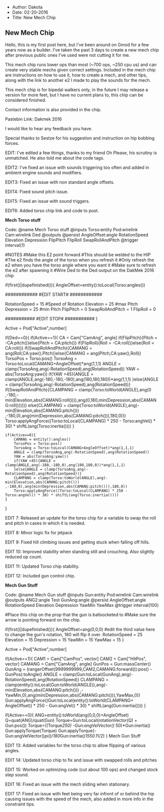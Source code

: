 - Author: Dakota
- Date: 02-20-2016
- Title: New Mech Chip

## New Mech Chip

Hello, this is my first post here, but I've been around on Gmod for a few years now as a builder. I've taken the past 3 days to create a new mech chip after previous public ones I've used were not cutting it for me.

This mech chip runs lower ops than most (~700 ops, ~250 cpu us) and can create very stable mechs given correct settings. Included in the mech chip are instructions on how to use it, how to create a mech, and other tips, along with the link to another e2 I made to play the sounds for the mech.

This mech chip is for bipedal walkers only, in the future I may release a version for more feet, but I have no current plans to, this chip can be considered finished.

Contact information is also provided in the chip.

Pastebin Link:
Dakmek 2016

I would like to hear any feedback you have.

Special thanks to Sestze for his suggestion and instruction on hip bobbing forces.

EDIT:
I've edited a few things, thanks to my friend Oh Please, his scrutiny is unmatched. He also told me about the code tags.

EDIT2:
I've fixed an issue with sounds triggering too often and added in ambient engine sounds and modifiers.

EDIT3:
Fixed an issue with non standard angle offsets.

EDIT4:
Fixed sound pitch issue.

EDIT5:
Fixed an issue with sound triggers.

EDIT6:
Added torso chip link and code to post.

**Mech Torso stuff**

Code:
@name Mech Torso stuff
@inputs Torso:entity Pod:wirelink Cam:wirelink Ded
@outputs
@persist AngleOffset:angle RotationSpeed Elevation Depression FlipPitch FlipRoll SwapRollAndPitch
@trigger 
interval(1)

#NOTES
#Make this E2 point forward
#This should be welded to the HIP
#The e2 finds the angle of the torso when you refresh it
#Only refresh the e2 when you have the torso angle where you want it
#Make sure to refresh the e2 after spawning it
#Wire Ded to the Ded output on the DakMek 2016 chip

if(first()|dupefinished()){
AngleOffset=entity():toLocal(Torso:angles())

############
#EDIT START#
############

RotationSpeed = 15 #Speed of Rotation
Elevation = 25 #max Pitch
Depression = 25 #min Pitch
FlipPitch = 0
SwapRollAndPitch = 1
FlipRoll = 0

###########
#EDIT STOP#
###########
}

Active = Pod["Active",number]


if(Ded==0){
    if(Active==1){
        CA = Cam["CamAng", angle]
        if(FlipPitch){Pitch = -CA:pitch()}else{Pitch = CA:pitch()}
        if(FlipRoll){Roll = -CA:roll()}else{Roll = CA:roll()}
        if(SwapRollAndPitch){CAMANG = ang(Roll,CA:yaw(),Pitch)}else{CAMANG = ang(Pitch,CA:yaw(),Roll)}
        TorsoPos = Torso:pos()
        TorsoAng = Torso:toLocal(CAMANG+AngleOffset)*ang(1,1,1)
        ANGLE = clamp(TorsoAng,ang(-RotationSpeed),ang(RotationSpeed))
        YAW = abs(TorsoAng:yaw())
        if(YAW >45){ANGLE = clamp(ANGLE,ang(-180,-180,-180),ang(180,180,180))*ang(1,1,1)
        }else{ANGLE = clamp(TorsoAng,ang(-RotationSpeed),ang(RotationSpeed))}
        if(SwapRollAndPitch){CLAMPANG = clamp(Torso:toWorld(ANGLE),ang(0 ,-180,-min(Elevation,abs(CAMANG:roll()))),ang(0,180,min(Depression,abs(CAMANG:roll()))))}
        else{CLAMPANG = clamp(Torso:toWorld(ANGLE),ang(-min(Elevation,abs(CAMANG:pitch())) ,-180,0),ang(min(Depression,abs(CAMANG:pitch())),180,0))}
        Torso:applyAngForce((Torso:toLocal(CLAMPANG) * 250 - Torso:angVel() * 30) * shiftL(ang(Torso:inertia())))
    }
    
    if(Active==0){
        CAMANG = entity():angles()
        TorsoPos = Torso:pos()
        TorsoAng = Torso:toLocal(CAMANG+AngleOffset)*ang(1,1,1)
        ANGLE = clamp(TorsoAng,ang(-RotationSpeed),ang(RotationSpeed))
        YAW = abs(TorsoAng:yaw())
        if(YAW >45){ANGLE = clamp(ANGLE,ang(-180,-180,0),ang(180,180,0))*ang(1,1,1)
        }else{ANGLE = clamp(TorsoAng,ang(-RotationSpeed),ang(RotationSpeed))}
        CLAMPANG = clamp(Torso:toWorld(ANGLE),ang(-min(Elevation,abs(CAMANG:pitch())) ,-180,0),ang(min(Depression,abs(CAMANG:pitch())),180,0))    
        Torso:applyAngForce((Torso:toLocal(CLAMPANG) * 250 - Torso:angVel() * 30) * shiftL(ang(Torso:inertia())))
    }
}

EDIT 7:
Released an update for the torso chip for a variable to swap the roll and pitch in cases in which it is needed.

EDIT 8:
Minor logic fix for jetpack

EDIT 9:
Fixed hill climbing issues and getting stuck when falling off hills.

EDIT 10:
Improved stability when standing still and crouching. Also slightly reduced op count.

EDIT 11:
Updated Torso chip stability.

EDIT 12:
Included gun control chip.

**Mech Gun Stuff**

Code:
@name Mech Gun stuff
@inputs Gun:entity Pod:wirelink Cam:wirelink
@outputs ANG2:angle Test GunAng:angle
@persist AngleOffset:angle RotationSpeed Elevation Depression YawMin YawMax
@trigger 
interval(100)

#Place this chip on the prop that the gun is ballsocketed to
#Make sure the arrow is pointing forward on the chip.

if(first()|dupefinished()){
AngleOffset=ang(0,0,0) #edit the third value here to change the gun's rotation, 180 will flip it over.
RotationSpeed = 25
Elevation = 15
Depression = 15
YawMin = 15
YawMax = 15
}


Active = Pod["Active",number]
    
if(Active==1){
    CAM1 = Cam["CamPos", vector]
    CAM2 = Cam["HitPos", vector]
    CAMANG = Cam["CamAng", angle]
    GunPos = Gun:massCenter()
    GunAng = (rangerOffset(9999999999,CAM2,CAMANG:forward()):pos() - GunPos):toAngle() 
    ANGLE = clamp(Gun:toLocal(GunAng),ang(-RotationSpeed),ang(RotationSpeed))
    CLAMPANG = clamp(entity():toLocal(Gun:toWorld(ANGLE)),ang(-min(Elevation,abs(CAMANG:pitch())) ,-YawMin,0),ang(min(Depression,abs(CAMANG:pitch())),YawMax,0))
    Gun:applyAngForce((Gun:toLocal(entity():toWorld(CLAMPANG+ AngleOffset)) * 250 - Gun:angVel() * 30) * shiftL(ang(Gun:inertia())))
}

if(Active==0){
    ANG=entity():toWorld(ang(0,0,0)+AngleOffset)
    Q=quat(ANG)/quat(Gun)
    Torque=Gun:toLocal(rotationVector(Q) + Gun:pos())
    Torque=((Torque*250) -Gun:angVelVector()* 50)*Gun:inertia()
    Gun:applyTorque(Torque)
    Gun:applyTorque(-Gun:angVelVector()*pi()/180*Gun:inertia()*1550.1*1/2)
}
Mech Gun Stuff

EDIT 13:
Added variables for the torso chip to allow flipping of various angles.

EDIT 14:
Updated torso chip to fix and issue with swapped rolls and pitches

EDIT 15:
Worked on optimizing code (cut about 100 ops) and changed stock step sound.

EDIT 16:
Fixed an issue with the mech sliding when stationary.

EDIT 17:
Fixed an issue with feet being very far infront of or behind the hip causing issues with the speed of the mech, also added in more info in the constraint tips.